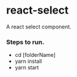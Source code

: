 # react-select
A react select component.

### Steps to run.
- cd [folderName]
- yarn install
- yarn start
